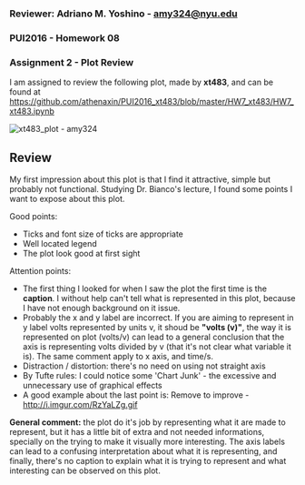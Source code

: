 ### Reviewer: Adriano M. Yoshino - amy324@nyu.edu

### PUI2016 - Homework 08 

### Assignment 2 - Plot Review

I am assigned to review the following plot, made by **xt483**, and can be found at https://github.com/athenaxin/PUI2016_xt483/blob/master/HW7_xt483/HW7_xt483.ipynb

![xt483_plot - amy324](xt483_plot_review.PNG)

## Review

My first impression about this plot is that I find it attractive, simple but probably not functional. Studying Dr. Bianco's lecture, I found some points I want to expose about this plot.

Good points:
- Ticks and font size of ticks are appropriate
- Well located legend
- The plot look good at first sight

Attention points:
- The first thing I looked for when I saw the plot the first time is the **caption**. I without help can't tell what is represented in this plot, because I have not enough background on it issue.
- Probably the x and y label are incorrect. If you are aiming to represent in y label volts represented by units v, it shoud be **"volts (v)"**, the way it is represented on plot (volts/v) can lead to a general conclusion that the axis is representing volts divided by v (that it's not clear what variable it is). The same comment apply to x axis, and time/s.
- Distraction / distortion: there's no need on using not straight axis
- By Tufte rules: I could notice some 'Chart Junk' - the excessive and unnecessary use of graphical effects
- A good example about the last point is: Remove to improve - http://i.imgur.com/RzYaLZg.gif

**General comment:** the plot do it's job by representing what it are made to represent, but it has a little bit of extra and not needed informations, specially on the trying to make it visually more interesting. The axis labels can lead to a confusing interpretation about what it is representing, and finally, there's no caption to explain what it is trying to represent and what interesting can be observed on this plot. 
